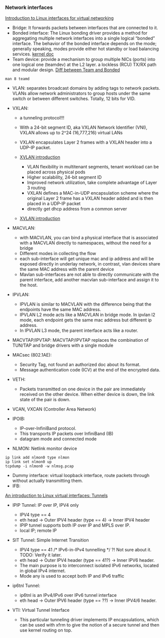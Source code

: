 ### Network interfaces
[Introduction to Linux interfaces for virtual networking](https://developers.redhat.com/blog/2018/10/22/introduction-to-linux-interfaces-for-virtual-networking/)
* Bridge: It forwards packets between interfaces that are connected to it.
* Bonded interface: The Linux bonding driver provides a method for aggregating multiple network interfaces into a single logical “bonded” interface. The behavior of the bonded interface depends on the mode; generally speaking, modes provide either hot standby or load balancing services. [kernel doc](https://www.kernel.org/doc/Documentation/networking/bonding.txt)
* Team device:  provide a mechanism to group multiple NICs (ports) into one logical one (teamdev) at the L2 layer. a lockless (RCU) TX/RX path and modular design. [Diff between Team and Bonded](https://github.com/jpirko/libteam/wiki/Bonding-vs.-Team-features)
```
man 8 teamd
```
* VLAN: separates broadcast domains by adding tags to network packets. VLANs allow network administrators to group hosts under the same switch or between different switches. Totally, 12 bits for VID.
* VXLAN: 
    * a tunneling protocol!!! 
    * With a 24-bit segment ID, aka VXLAN Network Identifier (VNI), VXLAN allows up to 2^24 (16,777,216) virtual LANs
    * VXLAN encapsulates Layer 2 frames with a VXLAN header into a UDP-IP packet.
    * [XVLAN introduction](https://vincent.bernat.ch/en/blog/2017-vxlan-linux)
        * VLAN flexibility in multitenant segments, tenant workload can be placed across physical pods
        * Higher scalability, 24-bit segment ID
        * Improved network utilization, take complete advantage of Layer 3 routing
        * VXLAN defines a MAC-in-UDP encapsulation scheme where the original Layer 2 frame has a VXLAN header added and is then placed in a UDP-IP packet
        * directly get dhcp address from a common server
        
    * [XVLAN introduction](https://www.ciscopress.com/articles/article.asp?p=2999385&seqNum=3)
        
* MACVLAN:
    * with MACVLAN, you can bind a physical interface that is associated with a MACVLAN directly to namespaces, without the need for a bridge
    * Different modes in collecting the flow
    * each sub-interface will get unique mac and ip address and will be exposed directly in underlay network, in contrast, vlan devices share the same MAC address with the parent device
    * Mavlan sub-interfaces are not able to directly communicate with the parent interface, add another macvlan sub-interface and assign it to the host.
* IPVLAN: 
    * IPVLAN is similar to MACVLAN with the difference being that the endpoints have the same MAC address.
    * IPVLAN L2 mode acts like a MACVLAN in bridge mode. In ipvlan l2 mode, each endpoint gets the same mac address but different ip address. 
    * In IPVLAN L3 mode, the parent interface acts like a router.
* MACVTAP/IPVTAP: MACVTAP/IPVTAP replaces the combination of TUN/TAP and bridge drivers with a single module
* MACsec (802.1AE): 
    * Security Tag, not found an authorized doc about its format.
    * Message authentication code (ICV) at the end of the encrypted data.
* VETH:
    * Packets transmitted on one device in the pair are immediately received on the other device. When either device is down, the link state of the pair is down.
* VCAN, VXCAN (Controller Area Network)
* IPOIB:
    * IP-over-InfiniBand protocol. 
    * This transports IP packets over InfiniBand (IB) 
    * datagram mode and connected mode
* NLMON: Netlink monitor device
```text
ip link add nlmon0 type nlmon
ip link set nlmon0 up
tcpdump -i nlmon0 -w nlmsg.pcap
```
* Dummy interface: virtual loopback interface, route packets through without actually transmitting them.
* IFB: 

[An introduction to Linux virtual interfaces: Tunnels](https://developers.redhat.com/blog/2019/05/17/an-introduction-to-linux-virtual-interfaces-tunnels/)
* IPIP Tunnel: IP over IP, IPV4 only
    * IPV4 type == 4
    * eth head -> Outer IPV4 header (type == 4) -> Inner IPV4 header
    * IPIP tunnel supports both IP over IP and MPLS over IP.
    * local IP; remote IP
* SIT Tunnel: Simple Internet Transition
    * IPV4 type == 41 /* IPv6-in-IPv4 tunnelling */ ?! Not sure about it. TODO: Verify it later.
    * eth head -> Outer IPV4 header (type == 41?) -> Inner IPV6 header.
    * The main purpose is to interconnect isolated IPv6 networks, located in global IPv4 internet.
    * Mode any is used to accept both IP and IPv6 traffic
    
* ip6tnl Tunnel:
    * ip6tnl is an IPv4/IPv6 over IPv6 tunnel interface   
    * eth head -> Outer IPV6 header (type == ??) -> Inner IPV4/6 header.
    
* VTI: Virtual Tunnel Interface
    * This particular tunneling driver implements IP encapsulations, which can be used with xfrm to give the notion of a secure tunnel and then use kernel routing on top.
    
